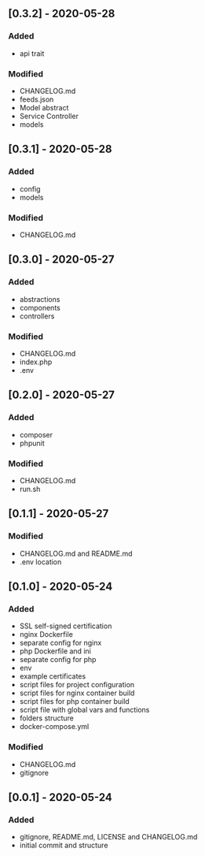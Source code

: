 ## [0.3.2] - 2020-05-28

### Added
- api trait

### Modified
- CHANGELOG.md
- feeds.json
- Model abstract
- Service Controller
- models

## [0.3.1] - 2020-05-28

### Added
- config
- models

### Modified
- CHANGELOG.md

## [0.3.0] - 2020-05-27

### Added
- abstractions
- components
- controllers

### Modified
- CHANGELOG.md
- index.php
- .env

## [0.2.0] - 2020-05-27

### Added
- composer
- phpunit

### Modified
- CHANGELOG.md
- run.sh

## [0.1.1] - 2020-05-27

### Modified
- CHANGELOG.md and README.md
- .env location

## [0.1.0] - 2020-05-24

### Added
- SSL self-signed certification
- nginx Dockerfile
- separate config for nginx
- php Dockerfile and ini
- separate config for php
- env
- example certificates
- script files for project configuration
- script files for nginx container build
- script files for php container build
- script file with global vars and functions
- folders structure
- docker-compose.yml

### Modified
- CHANGELOG.md
- gitignore

## [0.0.1] - 2020-05-24

### Added
- gitignore, README.md, LICENSE and CHANGELOG.md
- initial commit and structure